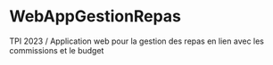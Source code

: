 # WebAppGestionRepas
TPI 2023 / Application web pour la gestion des repas en lien avec les commissions et le budget
